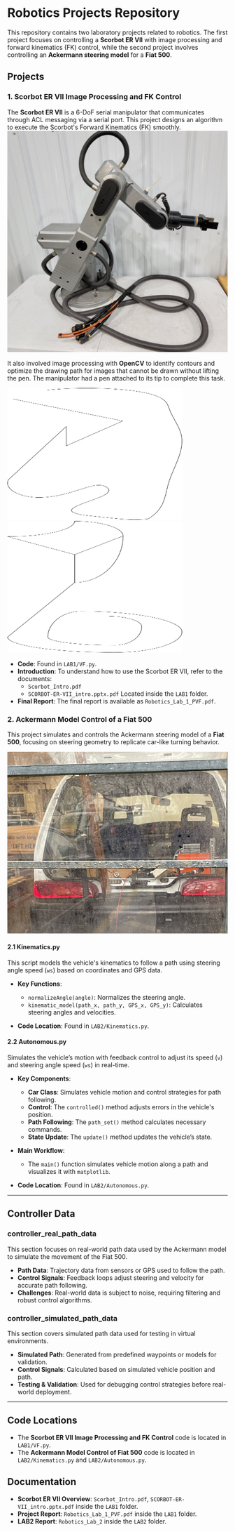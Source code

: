 # Robotics Projects Repository

This repository contains two laboratory projects related to robotics. The first project focuses on controlling a **Scorbot ER VII** with image processing and forward kinematics (FK) control, while the second project involves controlling an **Ackermann steering model** for a **Fiat 500**.

## Projects

### 1. Scorbot ER VII Image Processing and FK Control

The **Scorbot ER VII** is a 6-DoF serial manipulator that communicates through ACL messaging via a serial port. This project designs an algorithm to execute the Scorbot's Forward Kinematics (FK) smoothly. 
![Zero_Image](LAB1/Scorbot_ER.jpg)

It also involved image processing with **OpenCV** to identify contours and optimize the drawing path for images that cannot be drawn without lifting the pen. The manipulator had a pen attached to its tip to complete this task.

<img src="LAB1/test_draw_1.png" width="400" height="300" />

<img src="LAB1/test_draw_2.png" width="400" height="300" />

- **Code**: Found in `LAB1/VF.py`.
- **Introduction**: To understand how to use the Scorbot ER VII, refer to the documents:
  - `Scorbot_Intro.pdf`
  - `SCORBOT-ER-VII_intro.pptx.pdf`
  Located inside the `LAB1` folder.
- **Final Report**: The final report is available as `Robotics_Lab_1_PVF.pdf`.

### 2. Ackermann Model Control of a Fiat 500

This project simulates and controls the Ackermann steering model of a **Fiat 500**, focusing on steering geometry to replicate car-like turning behavior.

![First_Image](LAB2/Fiat500.png)

#### 2.1 Kinematics.py

This script models the vehicle's kinematics to follow a path using steering angle speed (`ws`) based on coordinates and GPS data.

- **Key Functions**:
  - `normalizeAngle(angle)`: Normalizes the steering angle.
  - `kinematic_model(path_x, path_y, GPS_x, GPS_y)`: Calculates steering angles and velocities.

- **Code Location**: Found in `LAB2/Kinematics.py`.

#### 2.2 Autonomous.py

Simulates the vehicle’s motion with feedback control to adjust its speed (`v`) and steering angle speed (`ws`) in real-time.

- **Key Components**:
  - **Car Class**: Simulates vehicle motion and control strategies for path following.
  - **Control**: The `controlled()` method adjusts errors in the vehicle's position.
  - **Path Following**: The `path_set()` method calculates necessary commands.
  - **State Update**: The `update()` method updates the vehicle’s state.

- **Main Workflow**:
  - The `main()` function simulates vehicle motion along a path and visualizes it with `matplotlib`.

- **Code Location**: Found in `LAB2/Autonomous.py`.

---

## Controller Data

### controller_real_path_data

This section focuses on real-world path data used by the Ackermann model to simulate the movement of the Fiat 500.

- **Path Data**: Trajectory data from sensors or GPS used to follow the path.
- **Control Signals**: Feedback loops adjust steering and velocity for accurate path following.
- **Challenges**: Real-world data is subject to noise, requiring filtering and robust control algorithms.

### controller_simulated_path_data

This section covers simulated path data used for testing in virtual environments.

- **Simulated Path**: Generated from predefined waypoints or models for validation.
- **Control Signals**: Calculated based on simulated vehicle position and path.
- **Testing & Validation**: Used for debugging control strategies before real-world deployment.

---

## Code Locations

- The **Scorbot ER VII Image Processing and FK Control** code is located in `LAB1/VF.py`.
- The **Ackermann Model Control of Fiat 500** code is located in `LAB2/Kinematics.py` and `LAB2/Autonomous.py`.

## Documentation

- **Scorbot ER VII Overview**: `Scorbot_Intro.pdf`, `SCORBOT-ER-VII_intro.pptx.pdf` inside the `LAB1` folder.
- **Project Report**: `Robotics_Lab_1_PVF.pdf` inside the `LAB1` folder.
- **LAB2 Report**: `Robotics_Lab_2` inside the `LAB2` folder.
